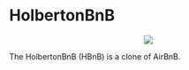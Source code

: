 # HolbertonBnB

<p align="center">
  <img src="view-source:https://holbertonintranet.s3.amazonaws.com/uploads/medias/2018/6/65f4a1dd9c51265f49d0.png?X-Amz-Algorithm=AWS4-HMAC-SHA256&X-Amz-Credential=AKIAJIMMWEC6CH2PXSCQ%2F20190213%2Fus-east-1%2Fs3%2Faws4_request&X-Amz-Date=20190213T210158Z&X-Amz-Expires=86400&X-Amz-SignedHeaders=host&X-Amz-Signature=8449d4b76faa5a1fc3421f5c42bdd8d6bf97eb997e2c5205ade6f1951418251c">
</p>

The HolbertonBnB (HBnB) is a clone of AirBnB.
